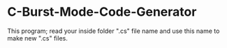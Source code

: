 # C-Burst-Mode-Code-Generator
This program; read your inside folder ".cs" file name and use this name to make new ".cs" files.
